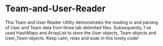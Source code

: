 # Team-and-User-Reader
This Team and User Reader Utility demonstrates the reading in and parsing of User and Team data from three tab delimited files. Subsequently, I've used HashMaps and ArrayList to store the User objects, Team objects and User_Team objects. Keep calm, relax and soak in this lovely code! 
